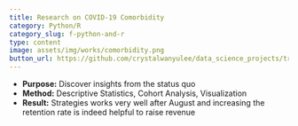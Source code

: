 ```yaml
---
title: Research on COVID-19 Comorbidity
category: Python/R
category_slug: f-python-and-r
type: content
image: assets/img/works/comorbidity.png
button_url: https://github.com/crystalwanyulee/data_science_projects/tree/master/projects/comorbidity
---
```


* **Purpose:** Discover insights from the status quo
* **Method:** Descriptive Statistics, Cohort Analysis, Visualization
* **Result:** Strategies works very well after August and increasing the retention rate is indeed helpful to raise revenue

